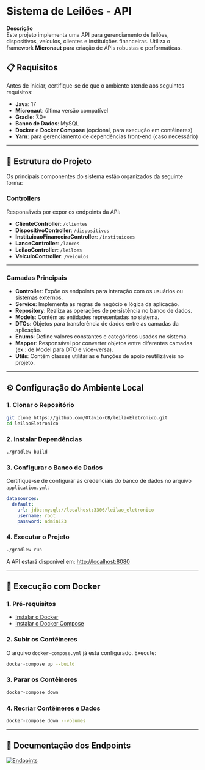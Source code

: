 # Sistema de Leilões - API

**Descrição**  
Este projeto implementa uma API para gerenciamento de leilões, dispositivos, veículos, clientes e instituições financeiras. Utiliza o framework **Micronaut** para criação de APIs robustas e performáticas.

## 📋 Requisitos

Antes de iniciar, certifique-se de que o ambiente atende aos seguintes requisitos:

- **Java**: 17
- **Micronaut**: última versão compatível
- **Gradle**: 7.0+
- **Banco de Dados**: MySQL
- **Docker** e **Docker Compose** (opcional, para execução em contêineres)
- **Yarn**: para gerenciamento de dependências front-end (caso necessário)

---

## 📂 Estrutura do Projeto

Os principais componentes do sistema estão organizados da seguinte forma:

### **Controllers**
Responsáveis por expor os endpoints da API:
- **ClienteController**: `/clientes`
- **DispositivoController**: `/dispositivos`
- **InstituicaoFinanceiraController**: `/instituicoes`
- **LanceController**: `/lances`
- **LeilaoController**: `/leiloes`
- **VeiculoController**: `/veiculos`

---

### **Camadas Principais**

- **Controller**: Expõe os endpoints para interação com os usuários ou sistemas externos.
- **Service**: Implementa as regras de negócio e lógica da aplicação.
- **Repository**: Realiza as operações de persistência no banco de dados.
- **Models**: Contém as entidades representadas no sistema.
- **DTOs**: Objetos para transferência de dados entre as camadas da aplicação.
- **Enums**: Define valores constantes e categóricos usados no sistema.
- **Mapper**: Responsável por converter objetos entre diferentes camadas (ex.: de Model para DTO e vice-versa).
- **Utils**: Contém classes utilitárias e funções de apoio reutilizáveis no projeto.

--- 

## ⚙️ Configuração do Ambiente Local

### **1. Clonar o Repositório**

```bash
git clone https://github.com/Otavio-CB/leilaoEletronico.git
cd leilaoEletronico
```

### **2. Instalar Dependências**

```bash
./gradlew build
```

### **3. Configurar o Banco de Dados**

Certifique-se de configurar as credenciais do banco de dados no arquivo `application.yml`:

```yaml
datasources:
  default:
    url: jdbc:mysql://localhost:3306/leilao_eletronico
    username: root
    password: admin123
```

### **4. Executar o Projeto**

```bash
./gradlew run
```

A API estará disponível em: [http://localhost:8080](http://localhost:8080)

---

## 🐳 Execução com Docker

### **1. Pré-requisitos**
- [Instalar o Docker](https://docs.docker.com/get-docker/)
- [Instalar o Docker Compose](https://docs.docker.com/compose/install/)

### **2. Subir os Contêineres**
O arquivo `docker-compose.yml` já está configurado. Execute:

```bash
docker-compose up --build
```

### **3. Parar os Contêineres**
```bash
docker-compose down
```

### **4. Recriar Contêineres e Dados**
```bash
docker-compose down --volumes
```

---

## 📖 Documentação dos Endpoints

[![Endpoints](https://img.shields.io/badge/📖_Documentação-Wiki-blue?style=for-the-badge)](https://github.com/Otavio-CB/leilaoEletronico/wiki)

